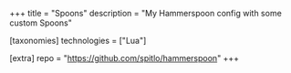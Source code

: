 +++
title = "Spoons"
description = "My Hammerspoon config with some custom Spoons"

[taxonomies]
technologies = ["Lua"]

[extra]
repo = "https://github.com/spitlo/hammerspoon"
+++
